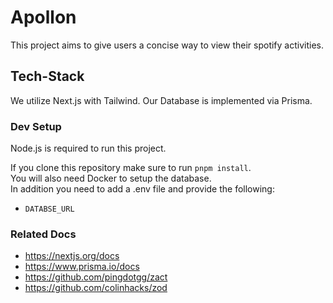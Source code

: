 # Apollon

This project aims to give users a concise way to view their spotify activities.


## Tech-Stack

We utilize Next.js with Tailwind.
Our Database is implemented via Prisma.

### Dev Setup

Node.js is required to run this project.

If you clone this repository make sure to run `pnpm install`.  
You will also need Docker to setup the database.  
In addition you need to add a .env file and provide the following:  
- `DATABSE_URL`


### Related Docs

- https://nextjs.org/docs
- https://www.prisma.io/docs
- https://github.com/pingdotgg/zact
- https://github.com/colinhacks/zod
